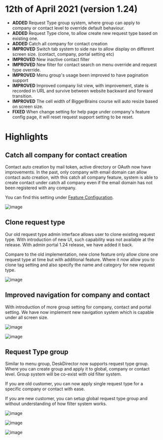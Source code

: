 # 12th of April 2021 (version 1.24)

- **ADDED** Request Type group system, where group can apply to company or contact level to override default behaviour.
- **ADDED** Request Type clone, to allow create new request type based on existing one.
- **ADDED** Catch all company for contact creation
- **IMPROVED** Switch tab system to side nav to allow display on different screen size. (contact, company, portal setting etc)
- **IMPROVED** New inactive contact filter
- **IMPROVED** New filter for contact search on menu override and request type override.
- **IMPROVED** Menu group's usage been improved to have pagination support
- **IMPROVED** Improved company list view, with improvement, state is recorded in URL and survive between website backward and forward transition.
- **IMPROVED** The cell width of BiggerBrains course will auto resize based on screen size.
- **FIXED** When change setting for help page under company's feature config page, it will reset request support setting to be reset.

# Highlights

## Catch all company for contact creation

Contact auto creation by mail token, active directory or OAuth now have improvements. In the past, only company with email domain can allow contact auto creation, with this catch all company feature, system is able to create contact under catch all company even if the email domain has not been registered with any company.

You can find this setting under [Feature Configuration](/configs/system/feature-config/contacts).

![image](https://user-images.githubusercontent.com/1712143/114344055-4096ad80-9bb3-11eb-86bd-feac23bc18cd.png)

## Clone request type

Our old request type admin interface allows user to clone existing request type. With introduction of new UI, such capability was not available at the release. With admin portal 1.24 release, we have added it back.

Compare to the old implementation, new clone feature only allow clone one request type at time but with additional feature. Where it now allow you to clone tag setting and also specify the name and category for new request type.

![image](https://user-images.githubusercontent.com/1712143/114344315-b3a02400-9bb3-11eb-879a-37d6c8f32b8a.png)

## Improved navigation for company and contact

With introduction of more group setting for company, contact and portal setting. We have now implement new navigation system which is capable under all screen size.

![image](https://user-images.githubusercontent.com/1712143/114344488-0974cc00-9bb4-11eb-8f5d-3608c7c4957e.png)

![image](https://user-images.githubusercontent.com/1712143/114344514-142f6100-9bb4-11eb-9bc7-03ee8076c588.png)

## Request Type group

Similar to menu group, DeskDirector now supports request type group. Where you can create group and apply it to global, company or contact level. Group system will be co-exist with old filter system.

If you are old customer, you can now apply single request type for a specific company or contact with ease.

If you are new customer, you can setup global request type group and without understanding of how filter system works.

![image](https://user-images.githubusercontent.com/1712143/114344837-a8012d00-9bb4-11eb-96ec-d997101639a4.png)

![image](https://user-images.githubusercontent.com/1712143/114344861-b51e1c00-9bb4-11eb-9e7e-1947ffceed8d.png)

![image](https://user-images.githubusercontent.com/1712143/114344587-375a1080-9bb4-11eb-8321-809cef7b78e2.png)
